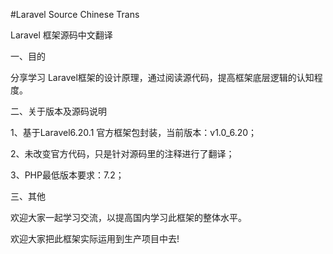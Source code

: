 
#Laravel Source Chinese Trans 

Laravel 框架源码中文翻译


一、目的

分享学习 Laravel框架的设计原理，通过阅读源代码，提高框架底层逻辑的认知程度。

二、关于版本及源码说明

1、基于Laravel6.20.1 官方框架包封装，当前版本：v1.0_6.20； 

2、未改变官方代码，只是针对源码里的注释进行了翻译； 

3、PHP最低版本要求：7.2； 


三、其他

欢迎大家一起学习交流，以提高国内学习此框架的整体水平。

欢迎大家把此框架实际运用到生产项目中去!
